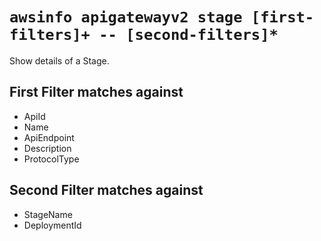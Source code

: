 # `awsinfo apigatewayv2 stage [first-filters]+ -- [second-filters]*`

Show details of a Stage.

## First Filter matches against

* ApiId 
* Name 
* ApiEndpoint 
* Description 
* ProtocolType

## Second Filter matches against

* StageName
* DeploymentId
